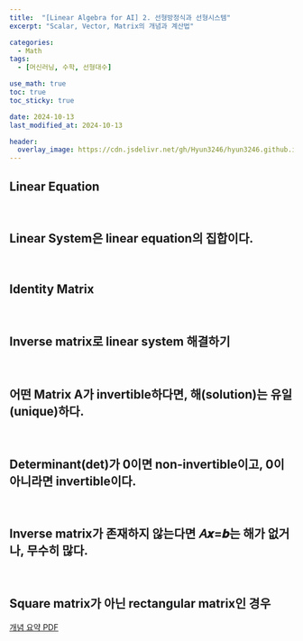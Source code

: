 ```yaml
---
title:  "[Linear Algebra for AI] 2. 선형방정식과 선형시스템"
excerpt: "Scalar, Vector, Matrix의 개념과 계산법"

categories:
  - Math
tags:
  - [머신러닝, 수학, 선형대수]

use_math: true
toc: true
toc_sticky: true

date: 2024-10-13
last_modified_at: 2024-10-13

header:
  overlay_image: https://cdn.jsdelivr.net/gh/Hyun3246/hyun3246.github.io@master/image/overlay image/Linear Algebra for AI.png
---
```

## Linear Equation

<br/>

## Linear System은 linear equation의 집합이다. 

<br/>

## Identity Matrix

<br/>

## Inverse matrix로 linear system 해결하기

<br/>

## 어떤 Matrix A가 invertible하다면, 해(solution)는 유일(unique)하다.

<br/>

## Determinant(det)가 0이면 non-invertible이고, 0이 아니라면 invertible이다. 

<br/>

## Inverse matrix가 존재하지 않는다면 𝐴𝒙=𝒃는 해가 없거나, 무수히 많다. 

<br/>

## Square matrix가 아닌 rectangular matrix인 경우 

[개념 요약 PDF](https://github.com/Hyun3246/Code-Warehouse/blob/d442ff487cfff577d742c3df3d9bad6658636080/Linear%20Algebra%20for%20AI/2.%20%EC%84%A0%ED%98%95%EB%B0%A9%EC%A0%95%EC%8B%9D%EA%B3%BC%20%EC%84%A0%ED%98%95%EC%8B%9C%EC%8A%A4%ED%85%9C.pdf)